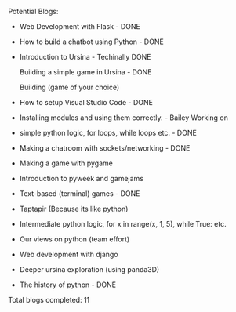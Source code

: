 Potential Blogs:
* Web Development with Flask - DONE

* How to build a chatbot using Python - DONE

* Introduction to Ursina - Techinally DONE

    Building a simple game in Ursina - DONE

    Building (game of your choice)

* How to setup Visual Studio Code - DONE

* Installing modules and using them correctly. - Bailey Working on

* simple python logic, for loops, while loops etc. - DONE

* Making a chatroom with sockets/networking - DONE

* Making a game with pygame

* Introduction to pyweek and gamejams

* Text-based (terminal) games - DONE

* Taptapir (Because its like python)

* Intermediate python logic, for x in range(x, 1, 5), while True: etc.

* Our views on python (team effort)

* Web development with django

* Deeper ursina exploration (using panda3D)

* The history of python - DONE

Total blogs completed: 11